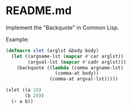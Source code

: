 README.md
=========

Implement the "Backquote" in Common Lisp.

Example:

```lisp
(defmacro xlet (arglst &body body)
  (let ((argname-lst (mapcar #'car arglst))
        (argval-lst (mapcar #'cadr arglst)))
    (backquote ((lambda (comma argname-lst)
                  (comma-at body))
                (comma-at argval-lst)))))

(xlet ((a 10)
       (b 20))
  (+ a b))
```
